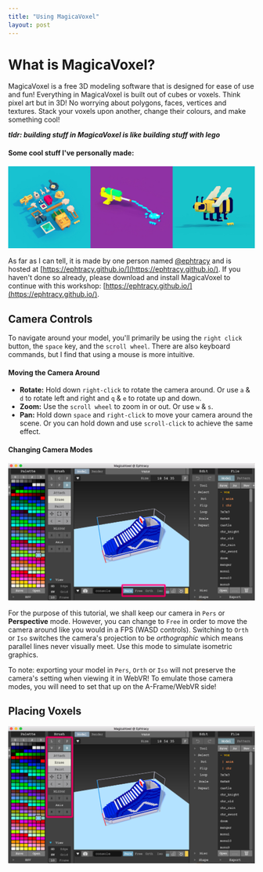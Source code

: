 ```yaml
---
title: "Using MagicaVoxel"
layout: post
---
```

# What is MagicaVoxel?
MagicaVoxel is a free 3D modeling software that is designed for ease of use and fun! Everything in MagicaVoxel is built out of cubes or voxels. Think pixel art but in 3D! No worrying about polygons, faces, vertices and textures. Stack your voxels upon another, change their colours, and make something cool!

_**tldr: building stuff in MagicaVoxel is like building stuff with lego**_

#### Some cool stuff I've personally made:
![Cool stuff I've made in MagicaVoxel](img/cool_stuff.png "Cool stuff I've made in MagicaVoxel")

As far as I can tell, it is made by one person named [@ephtracy](https://twitter.com/ephtracy) and is hosted at [https://ephtracy.github.io/](https://ephtracy.github.io/). If you haven't done so already, please download and install MagicaVoxel to continue with this workshop: [https://ephtracy.github.io/](https://ephtracy.github.io/).

## Camera Controls
To navigate around your model, you'll primarily be using the `right click` button, the `space` key, and the `scroll wheel`. There are also keyboard commands, but I find that using a mouse is more intuitive. 

#### Moving the Camera Around
* **Rotate:** Hold down `right-click` to rotate the camera around. Or use `a` & `d` to rotate left and right and `q` & `e` to rotate up and down. 
* **Zoom:** Use the `scroll wheel` to zoom in or out. Or use `w` & `s`. 
* **Pan:** Hold down `space` and `right-click` to move your camera around the scene. Or you can hold down and use `scroll-click` to achieve the same effect. 

#### Changing Camera Modes
![Camera modes](img/camera_mode.png "Camera modes")

For the purpose of this tutorial, we shall keep our camera in `Pers` or **Perspective** mode. However, you can change to `Free` in order to move the camera around like you would in a FPS (WASD controls). Switching to `Orth` or `Iso` switches the camera's projection to be _orthographic_ which means parallel lines never visually meet. Use this mode to simulate isometric graphics. 

To note: exporting your model in `Pers`, `Orth` or `Iso` will not preserve the camera's setting when viewing it in WebVR! To emulate those camera modes, you will need to set that up on the A-Frame/WebVR side!

## Placing Voxels
![Brushes](img/brushes.png "Brushes")





